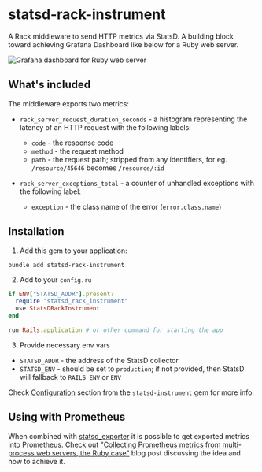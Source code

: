 # statsd-rack-instrument

A Rack middleware to send HTTP metrics via StatsD. A building block toward achieving Grafana Dashboard like below for a Ruby web server.

![Grafana dashboard for Ruby web server](https://mkaz.me/assets/img/external_assets/statsd_rack_instrument_dashboard.png "Grafana dashboard for Ruby web server")

## What's included

The middleware exports two metrics:
  - `rack_server_request_duration_seconds` - a histogram representing the latency of an HTTP request with the following labels:
    - `code` - the response code
    - `method` - the request method
    - `path` - the request path; stripped from any identifiers, for eg. `/resource/45646` becomes `/resource/:id`

  - `rack_server_exceptions_total` - a counter of unhandled exceptions with the following label:
    - `exception` - the class name of the error (`error.class.name`)

## Installation

1. Add this gem to your application:

```
bundle add statsd-rack-instrument
```

2. Add to your `config.ru`

```ruby
if ENV["STATSD_ADDR"].present?
  require "statsd_rack_instrument"
  use StatsDRackInstrument
end

run Rails.application # or other command for starting the app
```

3. Provide necessary env vars
  - `STATSD_ADDR` - the address of the StatsD collector
  - `STATSD_ENV` - should be set to `production`; if not provided, then StatsD will fallback to `RAILS_ENV` or `ENV`

Check <a href="https://github.com/Shopify/statsd-instrument#configuration">Configuration</a> section from the `statsd-instrument` gem for more info.


## Using with Prometheus

When combined with <a href="https://github.com/prometheus/statsd_exporter">statsd_exporter</a> it is possible to get exported metrics into Prometheus. Check out <a href="https://mkaz.me/blog/2023/collecting-metrics-from-multi-process-web-servers-the-ruby-case/">"Collecting Prometheus metrics from multi-process web servers, the Ruby case"</a> blog post discussing the idea and how to achieve it.
